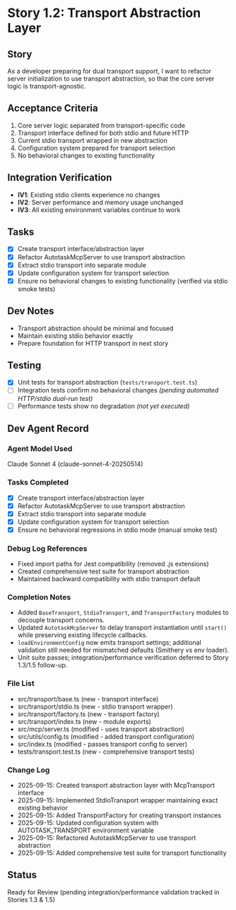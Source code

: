 # Story 1.2: Transport Abstraction Layer

## Story
As a developer preparing for dual transport support,
I want to refactor server initialization to use transport abstraction,
so that the core server logic is transport-agnostic.

## Acceptance Criteria
1. Core server logic separated from transport-specific code
2. Transport interface defined for both stdio and future HTTP
3. Current stdio transport wrapped in new abstraction
4. Configuration system prepared for transport selection
5. No behavioral changes to existing functionality

## Integration Verification
- **IV1**: Existing stdio clients experience no changes
- **IV2**: Server performance and memory usage unchanged
- **IV3**: All existing environment variables continue to work

## Tasks
- [x] Create transport interface/abstraction layer
- [x] Refactor AutotaskMcpServer to use transport abstraction
- [x] Extract stdio transport into separate module
- [x] Update configuration system for transport selection
- [x] Ensure no behavioral changes to existing functionality (verified via stdio smoke tests)

## Dev Notes
- Transport abstraction should be minimal and focused
- Maintain existing stdio behavior exactly
- Prepare foundation for HTTP transport in next story

## Testing
- [x] Unit tests for transport abstraction (`tests/transport.test.ts`)
- [ ] Integration tests confirm no behavioral changes *(pending automated HTTP/stdio dual-run test)*
- [ ] Performance tests show no degradation *(not yet executed)*

## Dev Agent Record

### Agent Model Used
Claude Sonnet 4 (claude-sonnet-4-20250514)

### Tasks Completed
- [x] Create transport interface/abstraction layer
- [x] Refactor AutotaskMcpServer to use transport abstraction
- [x] Extract stdio transport into separate module
- [x] Update configuration system for transport selection
- [x] Ensure no behavioral regressions in stdio mode (manual smoke test)

### Debug Log References
- Fixed import paths for Jest compatibility (removed .js extensions)
- Created comprehensive test suite for transport abstraction
- Maintained backward compatibility with stdio transport default

### Completion Notes
- Added `BaseTransport`, `StdioTransport`, and `TransportFactory` modules to decouple transport concerns.
- Updated `AutotaskMcpServer` to delay transport instantiation until `start()` while preserving existing lifecycle callbacks.
- `loadEnvironmentConfig` now emits transport settings; additional validation still needed for mismatched defaults (Smithery vs env loader).
- Unit suite passes; integration/performance verification deferred to Story 1.3/1.5 follow-up.

### File List
- src/transport/base.ts (new - transport interface)
- src/transport/stdio.ts (new - stdio transport wrapper)
- src/transport/factory.ts (new - transport factory)
- src/transport/index.ts (new - module exports)
- src/mcp/server.ts (modified - uses transport abstraction)
- src/utils/config.ts (modified - added transport configuration)
- src/index.ts (modified - passes transport config to server)
- tests/transport.test.ts (new - comprehensive transport tests)

### Change Log
- 2025-09-15: Created transport abstraction layer with McpTransport interface
- 2025-09-15: Implemented StdioTransport wrapper maintaining exact existing behavior
- 2025-09-15: Added TransportFactory for creating transport instances
- 2025-09-15: Updated configuration system with AUTOTASK_TRANSPORT environment variable
- 2025-09-15: Refactored AutotaskMcpServer to use transport abstraction
- 2025-09-15: Added comprehensive test suite for transport functionality

## Status
Ready for Review (pending integration/performance validation tracked in Stories 1.3 & 1.5)
